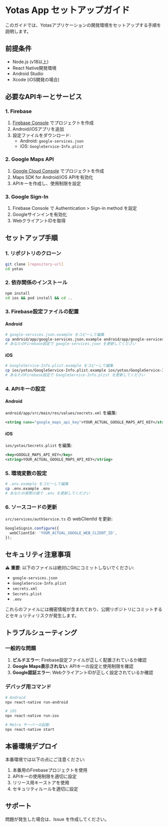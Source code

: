 # Yotas App セットアップガイド

このガイドでは、Yotasアプリケーションの開発環境をセットアップする手順を説明します。

## 前提条件

- Node.js (v18以上)
- React Native開発環境
- Android Studio
- Xcode (iOS開発の場合)

## 必要なAPIキーとサービス

### 1. Firebase

1. [Firebase Console](https://console.firebase.google.com/) でプロジェクトを作成
2. Android/iOSアプリを追加
3. 設定ファイルをダウンロード:
   - Android: `google-services.json`
   - iOS: `GoogleService-Info.plist`

### 2. Google Maps API

1. [Google Cloud Console](https://console.cloud.google.com/) でプロジェクトを作成
2. Maps SDK for Android/iOS APIを有効化
3. APIキーを作成し、使用制限を設定

### 3. Google Sign-In

1. Firebase Console で Authentication > Sign-in method を設定
2. Googleサインインを有効化
3. WebクライアントIDを取得

## セットアップ手順

### 1. リポジトリのクローン

```bash
git clone [repository-url]
cd yotas
```

### 2. 依存関係のインストール

```bash
npm install
cd ios && pod install && cd ..
```

### 3. Firebase設定ファイルの配置

#### Android
```bash
# google-services.json.example をコピーして編集
cp android/app/google-services.json.example android/app/google-services.json
# あなたのFirebase設定で google-services.json を更新してください
```

#### iOS
```bash
# GoogleService-Info.plist.example をコピーして編集
cp ios/yotas/GoogleService-Info.plist.example ios/yotas/GoogleService-Info.plist
# あなたのFirebase設定で GoogleService-Info.plist を更新してください
```

### 4. APIキーの設定

#### Android
`android/app/src/main/res/values/secrets.xml` を編集:
```xml
<string name="google_maps_api_key">YOUR_ACTUAL_GOOGLE_MAPS_API_KEY</string>
```

#### iOS
`ios/yotas/Secrets.plist` を編集:
```xml
<key>GOOGLE_MAPS_API_KEY</key>
<string>YOUR_ACTUAL_GOOGLE_MAPS_API_KEY</string>
```

### 5. 環境変数の設定

```bash
# .env.example をコピーして編集
cp .env.example .env
# あなたの実際の値で .env を更新してください
```

### 6. ソースコードの更新

`src/services/authService.ts` の webClientId を更新:
```typescript
GoogleSignin.configure({
  webClientId: 'YOUR_ACTUAL_GOOGLE_WEB_CLIENT_ID',
});
```

## セキュリティ注意事項

⚠️ **重要**: 以下のファイルは絶対にGitにコミットしないでください:
- `google-services.json`
- `GoogleService-Info.plist`
- `secrets.xml`
- `Secrets.plist`
- `.env`

これらのファイルには機密情報が含まれており、公開リポジトリにコミットするとセキュリティリスクが発生します。

## トラブルシューティング

### 一般的な問題

1. **ビルドエラー**: Firebase設定ファイルが正しく配置されているか確認
2. **Google Maps表示されない**: APIキーの設定と使用制限を確認
3. **Google認証エラー**: WebクライアントIDが正しく設定されているか確認

### デバッグ用コマンド

```bash
# Android
npx react-native run-android

# iOS
npx react-native run-ios

# Metro サーバーの起動
npx react-native start
```

## 本番環境デプロイ

本番環境では以下の点にご注意ください:

1. 本番用のFirebaseプロジェクトを使用
2. APIキーの使用制限を適切に設定
3. リリース用キーストアを使用
4. セキュリティルールを適切に設定

## サポート

問題が発生した場合は、Issue を作成してください。